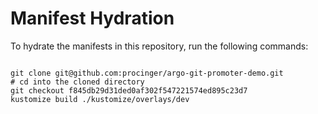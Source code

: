 
# Manifest Hydration

To hydrate the manifests in this repository, run the following commands:

```shell

git clone git@github.com:procinger/argo-git-promoter-demo.git
# cd into the cloned directory
git checkout f845db29d31ded0af302f547221574ed895c23d7
kustomize build ./kustomize/overlays/dev
```